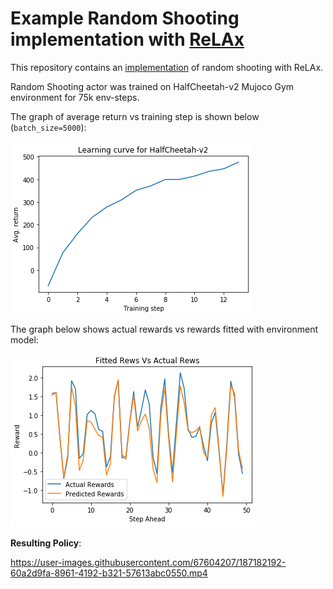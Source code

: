 # Example Random Shooting implementation with [ReLAx](https://github.com/nslyubaykin/relax)

This repository contains an [implementation](https://github.com/nslyubaykin/relax_random_shooting_example/blob/master/random_shooting_tutorial.ipynb) of random shooting with ReLAx.

Random Shooting actor was trained on HalfCheetah-v2 Mujoco Gym environment for 75k env-steps. 

The graph of average return vs training step is shown below (`batch_size=5000`):

![rs_training](https://github.com/nslyubaykin/relax_random_shooting_example/blob/master/rs_training.png)

The graph below shows actual rewards vs rewards fitted with environment model:

![rs_model_rews](https://github.com/nslyubaykin/relax_random_shooting_example/blob/master/rs_model_rews.png)

__Resulting Policy__:

https://user-images.githubusercontent.com/67604207/187182192-60a2d9fa-8961-4192-b321-57613abc0550.mp4
